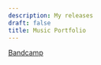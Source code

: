 ```yaml
---
description: My releases
draft: false
title: Music Portfolio
---
```


[Bandcamp](https://vernbaker.bandcamp.com/)


